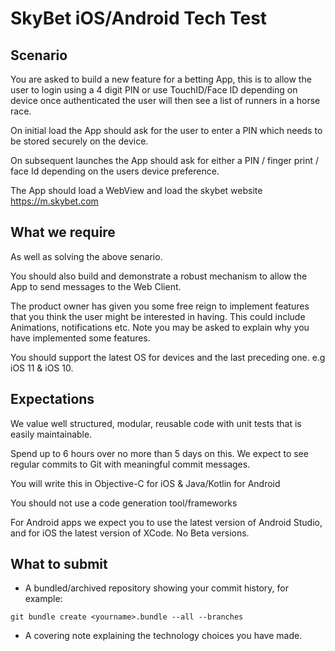 # SkyBet iOS/Android Tech Test

## Scenario

You are asked to build a new feature for a betting App, this is to allow the user to login using a 4 digit PIN or use TouchID/Face ID depending on device once authenticated the user will then see a list of runners in a horse race.

On initial load the App should ask for the user to enter a PIN which needs to be stored securely on the device.

On subsequent launches the App should ask for either a PIN / finger print / face Id depending on the users device preference.

The App should load a WebView and load the skybet website https://m.skybet.com


## What we require
As well as solving the above senario.

You should also build and demonstrate a robust mechanism to allow the App to send messages to the Web Client.

The product owner has given you some free reign to implement features that you think the user might be interested in having. This could include Animations, notifications etc. Note you may be asked to explain why you have implemented some features.

You should support the latest OS for devices and the last preceding one. e.g iOS 11 & iOS 10.

## Expectations

We value well structured, modular, reusable code with unit tests that is easily maintainable.

Spend up to 6 hours over no more than 5 days on this. We expect to see regular commits to Git with meaningful commit messages.

You will write this in Objective-C for iOS & Java/Kotlin for Android

You should not use a code generation tool/frameworks

For Android apps we expect you to use the latest version of Android Studio, and for iOS the latest version of XCode. No Beta versions.

## What to submit

* A bundled/archived repository showing your commit history, for example:

```git bundle create <yourname>.bundle --all --branches```

* A covering note explaining the technology choices you have made.


